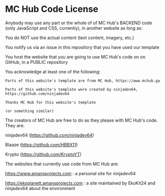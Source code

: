 # MC Hub Code License

Anybody may use any part or the whole of of MC Hub's BACKEND code (only JavaScript and CSS, currently), in another website as long as:

  You do NOT use the actual content (text content, imagery, etc.)
  
  You notify us via an issue in this repository that you have used our template
  
  You host the website that you are going to use MC Hub's code on on GitHub, in a PUBLIC repository
  
  You acknowledge at least one of the following:
  
    Parts of this website's template are from MC Hub, https://www.mchub.ga
    
    Parts of this website's template were created by ninjadev64, https://github.com/ninjadev64
    
    Thanks MC Hub for this website's template
    
    (or something similar)
    
The creators of MC Hub are free to do as they please with MC Hub's code. They are:

  ninjadev64 (https://github.com/ninjadev64)
  
  Blaaze (https://github.com/HBBX11)
  
  Krypto (https://github.com/KryptoYT)
  
The websites that currently use code from MC Hub are:

  https://www.amansprojects.com : a personal site for ninjadev64
  
  https://ekoplanett.amansprojects.com : a site maintained by EkoKit24 and ninjadev64 about the environment

